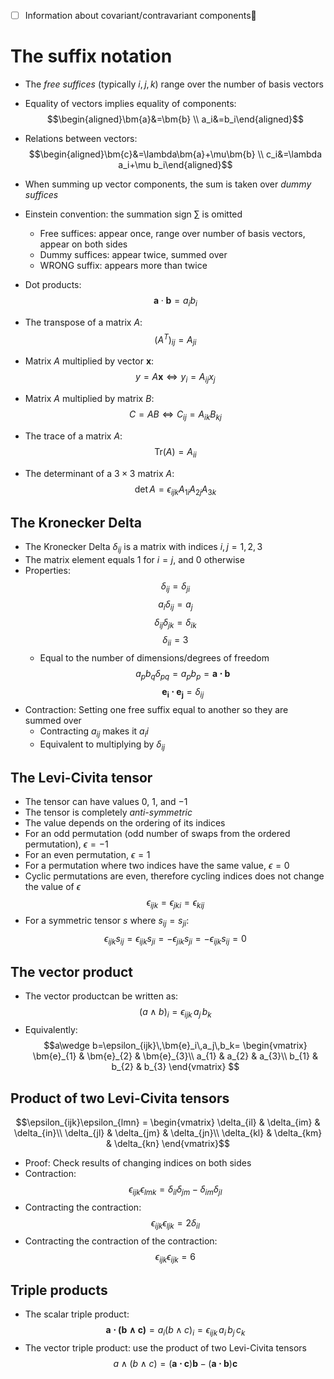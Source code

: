 - [ ] Information about covariant/contravariant components🔼 
# The suffix notation
- The _free suffices_ (typically $i,j,k$) range over the number of basis vectors
- Equality of vectors implies equality of components:
$$\begin{aligned}\bm{a}&=\bm{b} \\ a_i&=b_i\end{aligned}$$
- Relations between vectors:
$$\begin{aligned}\bm{c}&=\lambda\bm{a}+\mu\bm{b} \\ c_i&=\lambda a_i+\mu b_i\end{aligned}$$

- When summing up vector components, the sum is taken over _dummy suffices_
- Einstein convention: the summation sign $\sum$ is omitted
	- Free suffices: appear once, range over number of basis vectors, appear on both sides
	- Dummy suffices: appear twice, summed over
	- WRONG suffix: appears more than twice
- Dot products:
$$\bm{a}\cdot\bm{b}=a_ib_i$$
- The transpose of a matrix $A$:
$$(A^T)_{ij}=A_{ji}$$
- Matrix $A$ multiplied by vector $\bm{x}$:
$$y=A\bm{x} \iff y_i=A_{ij}x_j$$
- Matrix $A$ multiplied by matrix $B$:
$$C=AB \iff C_{ij}=A_{ik}B_{kj}$$
- The trace of a matrix $A$:
$$\text{Tr}(A)=A_{ii}$$
- The determinant of a $3\times 3$ matrix $A$:
$$\text{det} \,A=\epsilon_{ijk}A_{1i}A_{2j}A_{3k}$$
## The Kronecker Delta
- The Kronecker Delta $\delta_{ij}$ is a matrix with indices $i,j=1,2,3$
- The matrix element equals 1 for $i=j$, and 0 otherwise
- Properties:
$$\delta_{ij}=\delta_{ji}$$
$$a_i\delta_{ij}=a_j$$
$$\delta_{ij}\delta_{jk}=\delta_{ik}$$
$$\delta_{ii}=3$$
	- Equal to the number of dimensions/degrees of freedom
$$a_pb_q\delta_{pq}=a_pb_p=\bm{a\cdot b}$$
$$\bm{e_i\cdot e_j}=\delta_{ij}$$
- Contraction: Setting one free suffix equal to another so they are summed over
	- Contracting $a_{ij}$ makes it $a_ii$
	- Equivalent to multiplying by $\delta_{ij}$

## The Levi-Civita tensor
- The tensor can have values $0$, $1$, and $-1$
- The tensor is completely _anti-symmetric_
- The value depends on the ordering of its indices
- For an odd permutation (odd number of swaps from the ordered permutation), $\epsilon=-1$
- For an even permutation, $\epsilon=1$
- For a permutation where two indices have the same value, $\epsilon=0$
- Cyclic permutations are even, therefore cycling indices does not change the value of $\epsilon$
$$\epsilon_{ijk}=\epsilon_{jki}=\epsilon_{kij}$$
- For a symmetric tensor $s$ where $s_{ij}=s_{ji}$:
$$\epsilon_{ijk}s_{ij}=\epsilon_{ijk}s_{ji}=-\epsilon_{jik}s_{ji}=-\epsilon_{ijk}s_{ij}=0$$

## The vector product
- The vector productcan be written as:
$$(a\wedge b)_i=\epsilon_{ijk}\,a_j\,b_k$$
- Equivalently:
$$a\wedge b=\epsilon_{ijk}\,\bm{e}_i\,a_j\,b_k=
\begin{vmatrix}
     \bm{e}_{1} & \bm{e}_{2} & \bm{e}_{3}\\ 
     a_{1} & a_{2} & a_{3}\\
     b_{1} & b_{2} & b_{3} 
\end{vmatrix}
$$
## Product of two Levi-Civita tensors
$$\epsilon_{ijk}\epsilon_{lmn} = 
\begin{vmatrix}
     \delta_{il} & \delta_{im} & \delta_{in}\\ 
     \delta_{jl} & \delta_{jm} & \delta_{jn}\\
     \delta_{kl} & \delta_{km} & \delta_{kn} 
\end{vmatrix}$$
- Proof: Check results of changing indices on both sides
- Contraction:
$$\epsilon_{ijk}\epsilon_{lmk}=\delta_{il}\delta_{jm}-\delta_{im}\delta_{jl}$$
- Contracting the contraction:
$$\epsilon_{ijk}\epsilon_{ljk}=2\delta_{il}$$
- Contracting the contraction of the contraction:
$$\epsilon_{ijk}\epsilon_{ijk}=6$$

## Triple products
- The scalar triple product:
$$\bm{a\cdot(b\wedge c)}=a_i(b\wedge c)_i=\epsilon_{ijk}\,a_i\,b_j\,c_k$$
- The vector triple product: use the product of two Levi-Civita tensors
$$a\wedge(b\wedge c) = (\bm{a\cdot c})\bm{b}-(\bm{a\cdot b})\bm{c}$$
